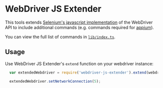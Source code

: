 WebDriver JS Extender
=====================

This tools extends [Selenium's javascript implementation](
https://www.npmjs.com/package/selenium-webdriver) of the WebDriver API
to include additional commands (e.g. commands required for [appium](
https://github.com/appium/appium)).

You can view the full list of commands in [`lib/index.ts`](lib/index.ts#L8).

Usage
-----

Use WebDriver JS Extender's `extend` function on your webdriver instance: 

```js
  var extendedWebdriver = require('webdriver-js-extender').extend(webdriver);

  extendedWebdriver.setNetworkConnection(5);
```
